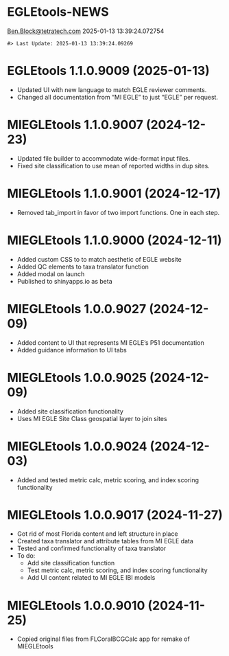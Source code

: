 EGLEtools-NEWS
================
<Ben.Block@tetratech.com>
2025-01-13 13:39:24.072754

<!-- NEWS.md is generated from NEWS.Rmd. Please edit that file -->

    #> Last Update: 2025-01-13 13:39:24.09269

# EGLEtools 1.1.0.9009 (2025-01-13)

- Updated UI with new language to match EGLE reviewer comments.
- Changed all documentation from “MI EGLE” to just “EGLE” per request.

# MIEGLEtools 1.1.0.9007 (2024-12-23)

- Updated file builder to accommodate wide-format input files.
- Fixed site classification to use mean of reported widths in dup sites.

# MIEGLEtools 1.1.0.9001 (2024-12-17)

- Removed tab_import in favor of two import functions. One in each step.

# MIEGLEtools 1.1.0.9000 (2024-12-11)

- Added custom CSS to to match aesthetic of EGLE website
- Added QC elements to taxa translator function
- Added modal on launch
- Published to shinyapps.io as beta

# MIEGLEtools 1.0.0.9027 (2024-12-09)

- Added content to UI that represents MI EGLE’s P51 documentation
- Added guidance information to UI tabs

# MIEGLEtools 1.0.0.9025 (2024-12-09)

- Added site classification functionality
- Uses MI EGLE Site Class geospatial layer to join sites

# MIEGLEtools 1.0.0.9024 (2024-12-03)

- Added and tested metric calc, metric scoring, and index scoring
  functionality

# MIEGLEtools 1.0.0.9017 (2024-11-27)

- Got rid of most Florida content and left structure in place
- Created taxa translator and attribute tables from MI EGLE data
- Tested and confirmed functionality of taxa translator
- To do:
  - Add site classification function
  - Test metric calc, metric scoring, and index scoring functionality
  - Add UI content related to MI EGLE IBI models

# MIEGLEtools 1.0.0.9010 (2024-11-25)

- Copied original files from FLCoralBCGCalc app for remake of
  MIEGLEtools
